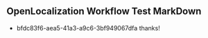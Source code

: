 ## OpenLocalization Workflow Test MarkDown
* bfdc83f6-aea5-41a3-a9c6-3bf949067dfa thanks!

<!--HONumber=Oct16_HO3-->


